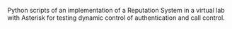 Python scripts of an implementation of a Reputation System in a virtual lab with Asterisk for testing dynamic control of authentication and call control. 
